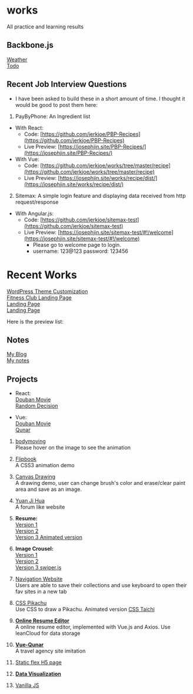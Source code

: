 # works
All practice and learning results

## Backbone.js 
[Weather ](https://josephjin.site/Study/BBWeather/)    
[Todo ](https://josephjin.site/Study/BBContact/)    

## Recent Job Interview Questions
- I have been asked to build these in a short amount of time. I thought it would be good to post them here:

1. PayByPhone: An Ingredient list 
  - With React: 
    - Code: [https://github.com/jerkjoe/PBP-Recipes](https://github.com/jerkjoe/PBP-Recipes)
    - Live Preview: [https://josephjin.site/PBP-Recipes/](https://josephjin.site/PBP-Recipes/)
  - With Vue: 
    - Code: [https://github.com/jerkjoe/works/tree/master/recipe](https://github.com/jerkjoe/works/tree/master/recipe)
    - Live Preview: [https://josephjin.site/works/recipe/dist/](https://josephjin.site/works/recipe/dist/)
    
2. Sitemax: A simple login feature and displaying data received from http request/response
  - With Angular.js: 
    - Code: [https://github.com/jerkjoe/sitemax-test](https://github.com/jerkjoe/sitemax-test)
    - Live Preview: [https://josephjin.site/sitemax-test/#!/welcome](https://josephjin.site/sitemax-test/#!/welcome)
      - Please go to welcome page to login. 
      - username: 123@123 password: 123456

# Recent Works
[WordPress Theme Customization](https://greenstockreport.ca/home)    
[Fitness Club Landing Page](snclubs.com/gt12)    
[Landing Page](https://greenstockreport.ca/cse-2/)    
[Landing Page](https://greenstockreport.ca/1203-2)    

Here is the preview list:

## Notes
[My Blog](https://josephjin.site/blog)      
[My notes](https://github.com/jerkjoe/works/tree/master/blog-post)

## Projects



- React:     
[Douban Movie](https://josephjin.site/react-douban-movie/dist/#/)    
[Random Decision](https://josephjin.site/react-random-decision/public)

- Vue:    
[Douban Movie](https://josephjin.site/works/douban1/dist/#/)    
[Qunar](http://josephjin.site/vue-qunar/dist)


1. [bodymoving](http://josephjin.site/works/bodymoving/index.html)    
  Please hover on the image to see the animation

2. [Flipbook](http://josephjin.site/works/flipbook/)    
  A CSS3 animation demo
  
3. [Canvas Drawing](http://josephjin.site/works/huaban/canvas.html)    
  A drawing demo, user can change brush's color and erase/clear paint area and save as an image.

4. [Yuan Ji Hua](http://josephjin.site/works/demo)     
  A forum like website

5. **Resume:**      
  [Version 1](http://josephjin.site/works/resume/resume.html)     
  [Version 2](http://josephjin.site/works/resume/resume2.html)    
  [Version 3 Animated version](http://josephjin.site/works/resume-animation/)        

6. **Image Crousel:**       
   [Version 1](http://josephjin.site/works/lunbo/version1.html)      
   [Version 2](http://josephjin.site/works/lunbo/version2.html)    
   [Version 3 swiper.js](http://josephjin.site/works/swiper/swiper.html)
   
7. [Navigation Website](http://josephjin.site/works/navSite/secondNav.html)    
   Users are able to save their collections and use keyboard to open their fav sites in a new tab

8. [CSS Pikachu](http://josephjin.site/works/pikachu/pikachu.html)    
   Use CSS to draw a Pikachu. Animated version
   [CSS Taichi](http://josephjin.site/works/taichi/taichi.html)    
   
9. **[Online Resume Editor](http://josephjin.site/works/vue-resume/)**    
   A online resume editor, implemented with Vue.js and Axios. Use leanCloud for data storage
 
10. **[Vue-Qunar](http://josephjin.site/vue-qunar/dist/)**     
   A travel agency site imitation
   
11. [Static flex H5 page](http://josephjin.site/works/ife/ife-day12-15/)    

12. **[Data Visualization](http://josephjin.site/works/ife/sell/)**

13. [Vanilla JS](https://github.com/jerkjoe/works/tree/master/JS30)
